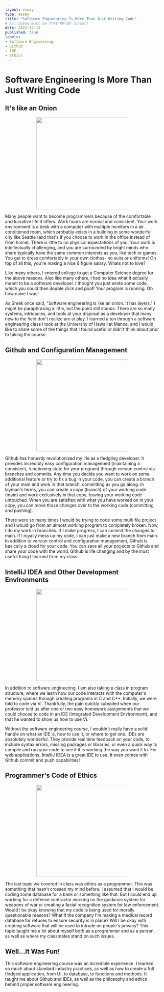 ```yaml
---
layout: essay
type: essay
title: "Software Engineering Is More Than Just Writing Code"
# All dates must be YYYY-MM-DD format!
date: 2022-12-13
published: true
labels:
- Software Engineering
- Github
- IDE
- Ethics
---
```

# Software Engineering Is More Than Just Writing Code

## It's like an Onion
<p align="center">
    <img width="300px" class="rounded" src="https://i.ytimg.com/vi/zUQ9bjBfiRk/maxresdefault.jpg">
</p>

Many people want to become programmers because of the comfortable and lucrative life it offers.  Work hours are normal and consistent.  Your work environment is a desk with a computer with multiple monitors in a air conditioned room, which probably exists in a building in some wonderful city like Seattle (and that's if you choose to work in the office instead of from home).  There is little to no physical expectations of you.  Your work is intellectually challenging, and you are surrounded by bright minds who share typically have the same common interests as you, like tech or games.  You get to dress comfortably in your own clothes- no suits or uniforms!  On top of all this, you're making a nice 6 figure salary.  Whats not to love?

Like many others, I entered college to get a Computer Science degree for the above reasons.  Also like many others, I had no idea what it actually meant to be a software developer.  I thought you just wrote some code, which you could then double click and poof!  Your program is running.  Oh how naive I was!

As Shrek once said, "Software engineering is like an onion.  It has layers."  I might be paraphrasing a little, but the point still stands.  There are so many systems, intricacies, and tools at your disposal as a developer that many new to the field don't realize are at play.  I learned a ton through a software engineering class I took at the University of Hawaii at Manoa, and I would like to share some of the things that I found useful or didn't think about prior to taking the course.

## Github and Configuration Management
<p align="center">
    <img width="300px" class="rounded" src="https://pbs.twimg.com/profile_images/1414990564408262661/r6YemvF9_400x400.jpg">
</p>

Github has honestly revolutionized my life as a fledgling developer.  It provides incredibly easy configuration management (maintaining a consistent, functioning state for your program) through version control via branches and commits.  Any time you decide you want to work on some additional feature or try to fix a bug in your code, you can create a branch of your main and work in that branch, committing as you go along.  In layman's terms, you can create a copy (branch) of your working code (main) and work exclusively in that copy, leaving your working code untouched.  When you are satisfied with what you have worked on in your copy, you can move those changes over to the working code (committing and pushing).

There were so many times I would be trying to code some multi file project and I would go from an almost working program to completely broken.  Now, I do my work in branches.  If I make progress, I can commit the changes to main.  If I royally mess up my code, I can just make a new branch from main.  In addition to version control and configuration management, Github is basically a cloud for your code.  You can save all your projects to Github and share your code with the world.  Github is life changing and by the most useful thing I learned from my class.

## IntelliJ IDEA and Other Development Environments
<p align="center">
    <img width="300px" class="rounded" src="https://pbs.twimg.com/profile_images/1206618215767584769/zl48EuhC_400x400.jpg">
</p>

In addition to software engineering, I am also taking a class in program structure, where we learn how our code interacts with the computer's memory spaces through creating programs in C and C++.  Initially, we were told to code via Vi.  Thankfully, the pain quickly subsided when our professor told us after one or two easy homework assignments that we could choose to code in an IDE (Integrated Development Environment), and that he wanted to show us how to use Vi.

Without the software engineering course, I wouldn't really have a solid handle on what an IDE is, how to use it, or where to get one.  IDEs are absolutely wonderful.  They provide real time feedback on your code, to include syntax errors, missing packages or libraries, or even a quick way to compile and run your code to see if it is working the way you want it to.  For web applications, IntelliJ IDEA is a great IDE to use.  It even comes with Github commit and push capabilities!

## Programmer's Code of Ethics
<p align="center">
    <img width="300px" class="rounded" src="https://www.i-sight.com/wp-content/uploads/2019/11/ethics-investigation-640x300.jpg">
</p>

The last topic we covered in class was ethics as a programmer.  This was something that hasn't crossed my mind before.  I assumed that I would be coding some database for a bank or something like that.  But I could end up working for a defense contractor working on the guidance system for weapons of war or creating a facial recognition system for law enforcement.  Would I be okay knowing that my code is being used for morally questionable reasons?  What if the company I'm making a medical record database for refuses to ensure security is in place?  Will I be okay with creating software that will be used to intrude on people's privacy?  This topic taught me a lot about myself both as a programmer and as a person, as well as where my classmates stand on such issues.

## Well...It Was Fun!
This software engineering course was an incredible experience.  I learned so much about standard industry practices, as well as how to create a full fledged application, from UI, to database, to functions and methods.  It taught me about Github and IDEs, as well as the philosophy and ethics behind proper software engineering.